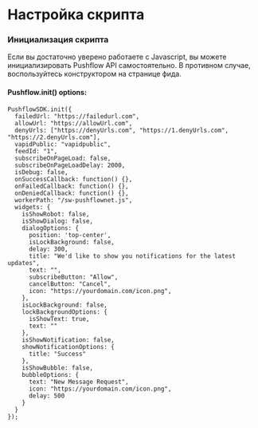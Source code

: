 # Настройка скрипта
### Инициализация скрипта
Если вы достаточно уверено работаете с Javascript, вы можете инициализировать Pushflow API самостоятельно. В противном случае, воспользуйтесь конструктором на странице фида.

#### Pushflow.init() options:
```
PushflowSDK.init({
  failedUrl: "https://failedurl.com",
  allowUrl: "https://allowUrl.com",
  denyUrls: ["https://denyUrls.com", "https://1.denyUrls.com", "https://2.denyUrls.com"],
  vapidPublic: "vapidpublic",
  feedId: "1",
  subscribeOnPageLoad: false,
  subscribeOnPageLoadDelay: 2000,
  isDebug: false,
  onSuccessCallback: function() {},
  onFailedCallback: function() {},
  onDeniedCallback: function() {},
  workerPath: "/sw-pushflownet.js",
  widgets: {
    isShowRobot: false,
    isShowDialog: false,
    dialogOptions: {
      position: 'top-center',
      isLockBackground: false,
      delay: 300,
      title: "We'd like to show you notifications for the latest updates",
      text: "",
      subscribeButton: "Allow",
      cancelButton: "Cancel",
      icon: "https://yourdomain.com/icon.png",
    },
    isLockBackground: false,
    lockBackgroundOptions: {
      isShowText: true,
      text: ""
    },
    isShowNotification: false,
    showNotificationOptions: {
      title: "Success"
    },
    isShowBubble: false,
    bubbleOptions: {
      text: "New Message Request",
      icon: "https://yourdomain.com/icon.png",
      delay: 500
    }
  }
});
```
